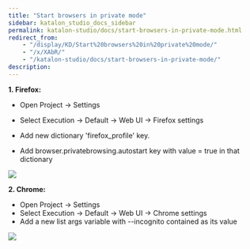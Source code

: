 ```yaml
---
title: "Start browsers in private mode" 
sidebar: katalon_studio_docs_sidebar
permalink: katalon-studio/docs/start-browsers-in-private-mode.html 
redirect_from:
    - "/display/KD/Start%20browsers%20in%20private%20mode/"
    - "/x/XAbR/"
    - "/katalon-studio/docs/start-browsers-in-private-mode/"
description: 
---
```

**1. Firefox:**

*   Open Project -> Settings  
    
*   Select Execution -> Default -> Web UI -> Firefox settings
*   Add new dictionary 'firefox_profile' key.
*   Add browser.privatebrowsing.autostart key with value = true in that dictionary

![](../../images/katalon-studio/docs/start-browsers-in-private-mode/Screen-Shot-2018-06-15-at-15.44.35.png)  

**2\. Chrome:**

*   Open Project -> Settings
*   Select Execution -> Default -> Web UI -> Chrome settings
*   Add a new list args variable with --incognito contained as its value

![](../../images/katalon-studio/docs/start-browsers-in-private-mode/Screen-Shot-2018-06-15-at-15.43.19.png)